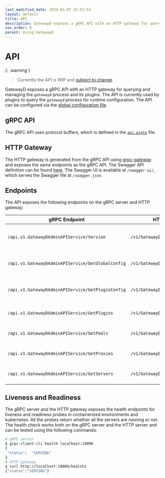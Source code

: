 ```yaml
---
last_modified_date: 2024-03-07 22:52:53
layout: default
title: API
description: GatewayD exposes a gRPC API with an HTTP gateway for querying and managing the `gatewayd` process and its plugins.
nav_order: 9
parent: Using GatewayD
---
```


# API

{: .warning }
> Currently the API is WIP and [subject to change](https://github.com/gatewayd-io/gatewayd/issues/181).

GatewayD exposes a gRPC API with an HTTP gateway for querying and managing the `gatewayd` process and its plugins. The API is currently used by plugins to query the `gatewayd` process for runtime configuration. The API can be configured via the [global configuration file](/using-gatewayd/global-configuration/api).

## gRPC API

The gRPC API uses protocol buffers, which is defined in the [`api.proto`](https://github.com/gatewayd-io/gatewayd/blob/main/api/v1/api.proto) file.

## HTTP Gateway

The HTTP gateway is generated from the gRPC API using [grpc-gateway](https://github.com/grpc-ecosystem/grpc-gateway) and exposes the same endpoints as the gRPC API. The Swagger API definition can be found [here](https://github.com/gatewayd-io/gatewayd/blob/main/api/v1/api.swagger.json). The Swagger UI is available at `/swagger-ui/`, which serves the Swagger file at `/swagger.json`.

## Endpoints

The API exposes the following endpoints on the gRPC server and HTTP gateway:

| gRPC Endpoint                                     | HTTP Gateway Endpoint                       | Description                                 |
| ------------------------------------------------- | ------------------------------------------- | ------------------------------------------- |
| `/api.v1.GatewayDAdminAPIService/Version`         | `/v1/GatewayDPluginService/Version`         | Returns the version information of GatewayD |
| `/api.v1.GatewayDAdminAPIService/GetGlobalConfig` | `/v1/GatewayDPluginService/GetGlobalConfig` | Returns the loaded global configuration     |
| `/api.v1.GatewayDAdminAPIService/GetPluginConfig` | `/v1/GatewayDPluginService/GetPluginConfig` | Returns the loaded plugins configuration    |
| `/api.v1.GatewayDAdminAPIService/GetPlugins`      | `/v1/GatewayDPluginService/GetPlugins`      | Returns the list of plugins loaded          |
| `/api.v1.GatewayDAdminAPIService/GetPools`        | `/v1/GatewayDPluginService/GetPools`        | Returns the list of active pools            |
| `/api.v1.GatewayDAdminAPIService/GetProxies`      | `/v1/GatewayDPluginService/GetProxies`      | Returns the list of active proxies          |
| `/api.v1.GatewayDAdminAPIService/GetServers`      | `/v1/GatewayDPluginService/GetServers`      | Returns the list of active servers          |

## Liveness and Readiness

The gRPC server and the HTTP gateway exposes the health endpoints for liveness and readiness probes in containerized environments and kubernetes. All the probes return whether all the servers are running or not. The health check works both on the gRPC server and the HTTP server and can be tested using the following commands:

```bash
# gRPC server
$ grpc-client-cli health localhost:19090
{
 "status":  "SERVING"
}
# HTTP gateway
$ curl http://localhost:18080/healthz
{"status":"SERVING"}
```
